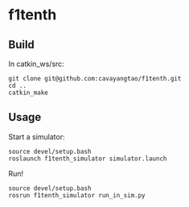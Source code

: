 # f1tenth

## Build
In catkin_ws/src:
```
git clone git@github.com:cavayangtao/f1tenth.git
cd ..
catkin_make
```

## Usage
Start a simulator:
```
source devel/setup.bash
roslaunch f1tenth_simulator simulator.launch

```

Run!
```
source devel/setup.bash
rosrun f1tenth_simulator run_in_sim.py
```
